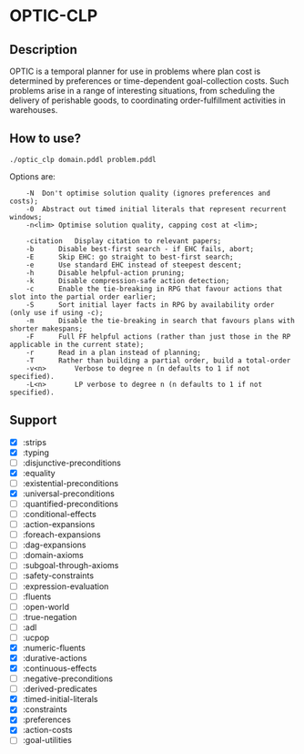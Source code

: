 # OPTIC-CLP
## Description

OPTIC is a temporal planner for use in problems where plan cost is determined by preferences or time-dependent goal-collection costs. Such problems arise in a range of interesting situations, from scheduling the delivery of perishable goods, to coordinating order-fulfillment activities in warehouses.

## How to use?

```console
./optic_clp domain.pddl problem.pddl
```

Options are: 
```
	-N	Don't optimise solution quality (ignores preferences and costs);
	-0	Abstract out timed initial literals that represent recurrent windows;
	-n<lim>	Optimise solution quality, capping cost at <lim>;

	-citation	Display citation to relevant papers;
	-b		Disable best-first search - if EHC fails, abort;
	-E		Skip EHC: go straight to best-first search;
	-e		Use standard EHC instead of steepest descent;
	-h		Disable helpful-action pruning;
	-k		Disable compression-safe action detection;
	-c		Enable the tie-breaking in RPG that favour actions that slot into the partial order earlier;
	-S		Sort initial layer facts in RPG by availability order (only use if using -c);
	-m		Disable the tie-breaking in search that favours plans with shorter makespans;
	-F		Full FF helpful actions (rather than just those in the RP applicable in the current state);
	-r		Read in a plan instead of planning;
	-T		Rather than building a partial order, build a total-order
	-v<n>		Verbose to degree n (n defaults to 1 if not specified).
	-L<n>		LP verbose to degree n (n defaults to 1 if not specified).
```

## Support

- [x] :strips
- [x] :typing
- [ ] :disjunctive-preconditions
- [x] :equality 
- [ ] :existential-preconditions 
- [x] :universal-preconditions 
- [ ] :quantified-preconditions 
- [ ] :conditional-effects 
- [ ] :action-expansions 
- [ ] :foreach-expansions 
- [ ] :dag-expansions 
- [ ] :domain-axioms 
- [ ] :subgoal-through-axioms 
- [ ] :safety-constraints 
- [ ] :expression-evaluation 
- [ ] :fluents 
- [ ] :open-world 
- [ ] :true-negation 
- [ ] :adl 
- [ ] :ucpop 
- [x] :numeric-fluents 
- [x] :durative-actions 
- [x] :continuous-effects 
- [ ] :negative-preconditions
- [ ] :derived-predicates
- [X] :timed-initial-literals
- [X] :constraints
- [X] :preferences
- [X] :action-costs
- [ ] :goal-utilities
